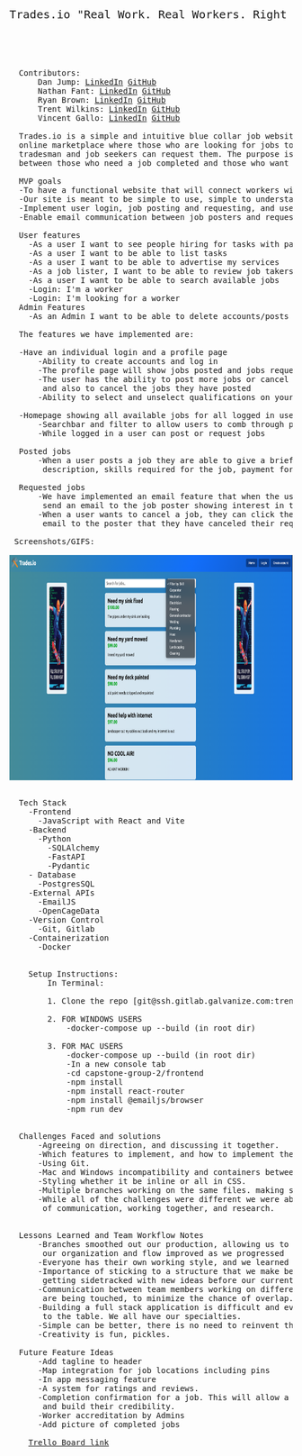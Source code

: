 <pre>

  <div style="text-align: center">
    <p style="font-size: 20px" >Trades.io "Real Work. Real Workers. Right Now.</p>
  </div>

  Contributors:
      Dan Jump: <a href="https://www.linkedin.com/in/daniel-jump/" target="_blank" rel="noreferrer">LinkedIn</a> <a href="https://github.com/DanJump2" target="_blank" rel="noreferrer">GitHub</a>
      Nathan Fant: <a href="https://www.linkedin.com/in/nathan-fant-a28405250/" target="_blank" rel="noreferrer">LinkedIn</a> <a href="https://github.com/NathanFant" target="_blank" rel="noreferrer">GitHub</a>
      Ryan Brown: <a href="https://www.linkedin.com/in/ryanbrowndev/" target="_blank" rel="noreferrer">LinkedIn</a> <a href="https://github.com/purpocto" target="_blank" rel="noreferrer">GitHub</a>
      Trent Wilkins: <a href="https://www.linkedin.com/in/trent-wilkins/" target="_blank" rel="noreferrer">LinkedIn</a> <a href="https://github.com/TrentTWilkins" target="_blank" rel="noreferrer">GitHub</a>
      Vincent Gallo: <a href="https://www.linkedin.com/in/vincent-gallo-51a3b3152/" target="_blank" rel="noreferrer">LinkedIn</a> <a href="https://github.com/vpgallo" target="_blank" rel="noreferrer">GitHub</a>

  Trades.io is a simple and intuitive blue collar job website that anyone can understand. It is an
  online marketplace where those who are looking for jobs to be completed can post ads where
  tradesman and job seekers can request them. The purpose is to make quick and efficient connections
  between those who need a job completed and those who want to work. No middleman, just work.

  MVP goals
  -To have a functional website that will connect workers with jobs.
  -Our site is meant to be simple to use, simple to understand, and overall effective.
  -Implement user login, job posting and requesting, and user profile management.
  -Enable email communication between job posters and requesters when a job is requested.

  User features
    -As a user I want to see people hiring for tasks with pay and location
    -As a user I want to be able to list tasks
    -As a user I want to be able to advertise my services
    -As a job lister, I want to be able to review job takers
    -As a user I want to be able to search available jobs
    -Login: I'm a worker
    -Login: I'm looking for a worker
  Admin Features
    -As an Admin I want to be able to delete accounts/posts

  The features we have implemented are:

  -Have an individual login and a profile page
      -Ability to create accounts and log in
      -The profile page will show jobs posted and jobs requested for that user
      -The user has the ability to post more jobs or cancel the jobs they have requested,
       and also to cancel the jobs they have posted
      -Ability to select and unselect qualifications on your profile page as a job searcher

  -Homepage showing all available jobs for all logged in users
      -Searchbar and filter to allow users to comb through posted jobs
      -While logged in a user can post or request jobs

  Posted jobs
      -When a user posts a job they are able to give a brief description title, a more detailed
       description, skills required for the job, payment for the job, and the location of the job.

  Requested jobs
      -We have implemented an email feature that when the user requests a job, the website will
       send an email to the job poster showing interest in the job.
      -When a user wants to cancel a job, they can click the button again and send a confirmation
       email to the poster that they have canceled their request.

 Screenshots/GIFS:
  <div style="display: flex; align-items: center">
    <img width="600px" height="400px" src="/frontend/src/assets/readme/1.png" alt="Screenshot of project"/>
    <img width="600px" height="400px" src="/frontend/src/assets/readme/2.png" alt="Screenshot of project"/>
    <img width="600px" height="400px" src="/frontend/src/assets/readme/3.png" alt="Screenshot of project"/>
  </div>

  Tech Stack
    -Frontend
      -JavaScript with React and Vite
    -Backend
      -Python
        -SQLAlchemy
        -FastAPI
        -Pydantic
    - Database
      -PostgresSQL
    -External APIs
      -EmailJS
      -OpenCageData
    -Version Control
      -Git, Gitlab
    -Containerization
      -Docker


    Setup Instructions:
        In Terminal:

        1. Clone the repo [git@ssh.gitlab.galvanize.com:trenttwilkins02/capstone-group-2.git]

        2. FOR WINDOWS USERS
            -docker-compose up --build (in root dir)

        3. FOR MAC USERS
            -docker-compose up --build (in root dir)
            -In a new console tab
            -cd capstone-group-2/frontend
            -npm install
            -npm install react-router
            -npm install @emailjs/browser
            -npm run dev


  Challenges Faced and solutions
      -Agreeing on direction, and discussing it together.
      -Which features to implement, and how to implement them.
      -Using Git.
      -Mac and Windows incompatibility and containers between the two operating systems.
      -Styling whether it be inline or all in CSS.
      -Multiple branches working on the same files. making sure we are able to get our merges in line.
      -While all of the challenges were different we were able to solve them through a combination
       of communication, working together, and research.


  Lessons Learned and Team Workflow Notes
      -Branches smoothed out our production, allowing us to work on multiple tasks. There was a learning curve but
       our organization and flow improved as we progressed
      -Everyone has their own working style, and we learned to meld them together.
      -Importance of sticking to a structure that we make before coding begins. Staying in line with our plans and not
       getting sidetracked with new ideas before our current tasks are completed.
      -Communication between team members working on different branches. Making sure that we know what files
       are being touched, to minimize the chance of overlap.
      -Building a full stack application is difficult and everyone has something different to bring
       to the table. We all have our specialties.
      -Simple can be better, there is no need to reinvent the wheel.
      -Creativity is fun, pickles.

  Future Feature Ideas
      -Add tagline to header
      -Map integration for job locations including pins
      -In app messaging feature
      -A system for ratings and reviews.
      -Completion confirmation for a job. This will allow a profile to show a workers job history,
       and build their credibility.
      -Worker accreditation by Admins
      -Add picture of completed jobs

    <a href="https://trello.com/b/fT9jyrAz/blue-collar-fiverr" target="_blank" rel="noreferrer">Trello Board link</a>
</pre>

